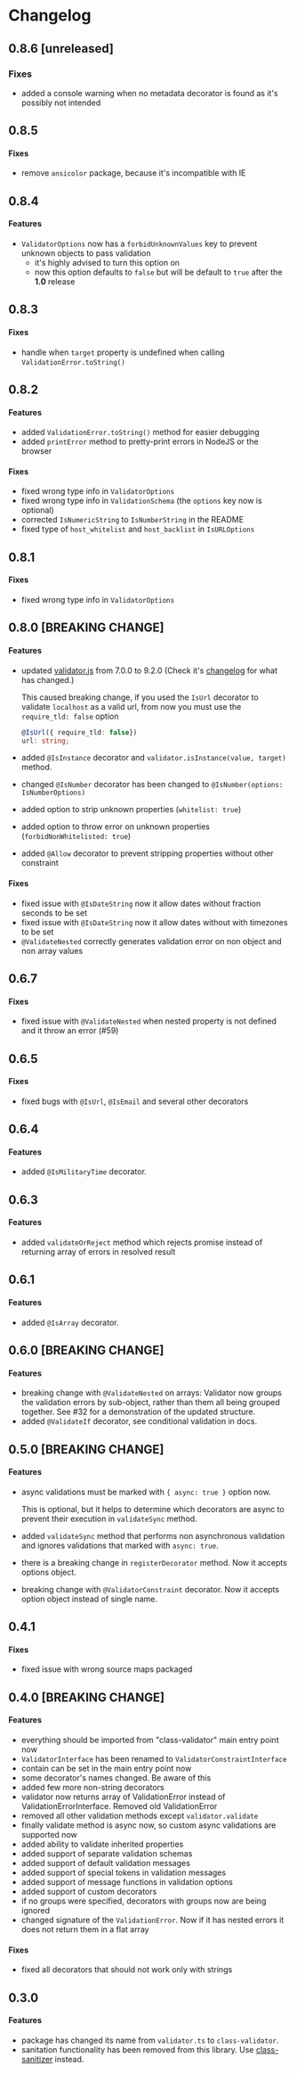 # Changelog

## 0.8.6 [unreleased]

### Fixes

* added a console warning when no metadata decorator is found as it's possibly not intended

## 0.8.5

#### Fixes

* remove `ansicolor` package, because it's incompatible with IE

## 0.8.4

#### Features

* `ValidatorOptions` now has a `forbidUnknownValues` key to prevent unknown objects to pass validation
  * it's highly advised to turn this option on
  * now this option defaults to `false` but will be default to `true` after the **1.0** release

## 0.8.3

#### Fixes

* handle when `target` property is undefined when calling `ValidationError.toString()`

## 0.8.2

#### Features

* added `ValidationError.toString()` method for easier debugging
* added `printError` method to pretty-print errors in NodeJS or the browser

#### Fixes

* fixed wrong type info in `ValidatorOptions`
* fixed wrong type info in `ValidationSchema` \(the `options` key now is optional\)
* corrected `IsNumericString` to `IsNumberString` in the README
* fixed type of `host_whitelist` and `host_backlist` in `IsURLOptions`

## 0.8.1

#### Fixes

* fixed wrong type info in `ValidatorOptions`

## 0.8.0 \[BREAKING CHANGE\]

#### Features

* updated [validator.js](https://github.com/chriso/validator.js) from 7.0.0 to 9.2.0 \(Check it's [changelog](https://github.com/chriso/validator.js/blob/master/CHANGELOG.md) for what has changed.\)

  This caused breaking change, if you used the `IsUrl` decorator to validate `localhost` as a valid url, from now you must use the `require_tld: false` option

  ```typescript
  @IsUrl({ require_tld: false})
  url: string;
  ```

* added `@IsInstance` decorator and `validator.isInstance(value, target)` method.
* changed `@IsNumber` decorator has been changed to `@IsNumber(options: IsNumberOptions)`
* added option to strip unknown properties \(`whitelist: true`\)
* added option to throw error on unknown properties \(`forbidNonWhitelisted: true`\)
* added `@Allow` decorator to prevent stripping properties without other constraint

#### Fixes

* fixed issue with `@IsDateString` now it allow dates without fraction seconds to be set
* fixed issue with `@IsDateString` now it allow dates without with timezones to be set
* `@ValidateNested` correctly generates validation error on non object and non array values

## 0.6.7

#### Fixes

* fixed issue with `@ValidateNested` when nested property is not defined and it throw an error \(\#59\)

## 0.6.5

#### Fixes

* fixed bugs with `@IsUrl`, `@IsEmail` and several other decorators

## 0.6.4

#### Features

* added `@IsMilitaryTime` decorator.

## 0.6.3

#### Features

* added `validateOrReject` method which rejects promise instead of returning array of errors in resolved result

## 0.6.1

#### Features

* added `@IsArray` decorator.

## 0.6.0 \[BREAKING CHANGE\]

#### Features

* breaking change with `@ValidateNested` on arrays: Validator now groups the validation errors by sub-object, rather than them all being grouped together. See \#32 for a demonstration of the updated structure.
* added `@ValidateIf` decorator, see conditional validation in docs.

## 0.5.0 \[BREAKING CHANGE\]

#### Features

* async validations must be marked with `{ async: true }` option now.

  This is optional, but it helps to determine which decorators are async to prevent their execution in `validateSync` method.

* added `validateSync` method that performs non asynchronous validation and ignores validations that marked with `async: true`.
* there is a breaking change in `registerDecorator` method. Now it accepts options object.
* breaking change with `@ValidatorConstraint` decorator. Now it accepts option object instead of single name.

## 0.4.1

#### Fixes

* fixed issue with wrong source maps packaged

## 0.4.0 \[BREAKING CHANGE\]

#### Features

* everything should be imported from "class-validator" main entry point now
* `ValidatorInterface` has been renamed to `ValidatorConstraintInterface`
* contain can be set in the main entry point now
* some decorator's names changed. Be aware of this
* added few more non-string decorators
* validator now returns array of ValidationError instead of ValidationErrorInterface. Removed old ValidationError
* removed all other validation methods except `validator.validate`
* finally validate method is async now, so custom async validations are supported now
* added ability to validate inherited properties
* added support of separate validation schemas
* added support of default validation messages
* added support of special tokens in validation messages
* added support of message functions in validation options
* added support of custom decorators
* if no groups were specified, decorators with groups now are being ignored
* changed signature of the `ValidationError`. Now if it has nested errors it does not return them in a flat array

#### Fixes

* fixed all decorators that should not work only with strings

## 0.3.0

#### Features

* package has changed its name from `validator.ts` to `class-validator`.
* sanitation functionality has been removed from this library. Use [class-sanitizer](https://github.com/pleerock/class-sanitizer) instead.
